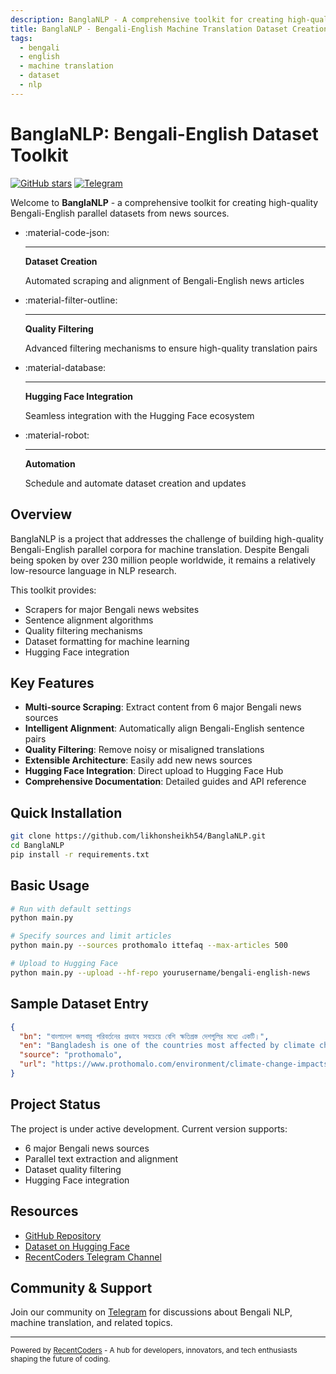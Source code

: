 ```yaml
---
description: BanglaNLP - A comprehensive toolkit for creating high-quality Bengali-English parallel datasets from news sources
title: BanglaNLP - Bengali-English Machine Translation Dataset Creation Tools
tags:
  - bengali
  - english
  - machine translation
  - dataset
  - nlp
---
```


# BanglaNLP: Bengali-English Dataset Toolkit

[![GitHub stars](https://img.shields.io/github/stars/likhonsheikh54/BanglaNLP?style=social)](https://github.com/likhonsheikh54/BanglaNLP)
[![Telegram](https://img.shields.io/badge/Join-RecentCoders-blue?logo=telegram)](https://t.me/RecentCoders)

Welcome to **BanglaNLP** - a comprehensive toolkit for creating high-quality Bengali-English parallel datasets from news sources.

<div class="grid cards" markdown>

-   :material-code-json:

    ---

    **Dataset Creation**

    Automated scraping and alignment of Bengali-English news articles

-   :material-filter-outline:

    ---

    **Quality Filtering**

    Advanced filtering mechanisms to ensure high-quality translation pairs

-   :material-database:

    ---

    **Hugging Face Integration**

    Seamless integration with the Hugging Face ecosystem

-   :material-robot:

    ---

    **Automation**

    Schedule and automate dataset creation and updates

</div>

## Overview

BanglaNLP is a project that addresses the challenge of building high-quality Bengali-English parallel corpora for machine translation. Despite Bengali being spoken by over 230 million people worldwide, it remains a relatively low-resource language in NLP research.

This toolkit provides:

* Scrapers for major Bengali news websites
* Sentence alignment algorithms
* Quality filtering mechanisms
* Dataset formatting for machine learning
* Hugging Face integration

## Key Features

- **Multi-source Scraping**: Extract content from 6 major Bengali news sources
- **Intelligent Alignment**: Automatically align Bengali-English sentence pairs
- **Quality Filtering**: Remove noisy or misaligned translations
- **Extensible Architecture**: Easily add new news sources
- **Hugging Face Integration**: Direct upload to Hugging Face Hub
- **Comprehensive Documentation**: Detailed guides and API reference

## Quick Installation

```bash
git clone https://github.com/likhonsheikh54/BanglaNLP.git
cd BanglaNLP
pip install -r requirements.txt
```

## Basic Usage

```bash
# Run with default settings
python main.py

# Specify sources and limit articles
python main.py --sources prothomalo ittefaq --max-articles 500

# Upload to Hugging Face
python main.py --upload --hf-repo yourusername/bengali-english-news
```

## Sample Dataset Entry

```json
{
  "bn": "বাংলাদেশ জলবায়ু পরিবর্তনের প্রভাবে সবচেয়ে বেশি ক্ষতিগ্রস্ত দেশগুলির মধ্যে একটি।",
  "en": "Bangladesh is one of the countries most affected by climate change.",
  "source": "prothomalo",
  "url": "https://www.prothomalo.com/environment/climate-change-impacts"
}
```

## Project Status

The project is under active development. Current version supports:

- 6 major Bengali news sources
- Parallel text extraction and alignment
- Dataset quality filtering
- Hugging Face integration

## Resources

- [GitHub Repository](https://github.com/likhonsheikh54/BanglaNLP)
- [Dataset on Hugging Face](https://huggingface.co/datasets/BanglaNLP/bengali-english-news)
- [RecentCoders Telegram Channel](https://t.me/RecentCoders)

## Community & Support

Join our community on [Telegram](https://t.me/RecentCoders) for discussions about Bengali NLP, machine translation, and related topics.

---

<small>Powered by [RecentCoders](https://t.me/RecentCoders) - A hub for developers, innovators, and tech enthusiasts shaping the future of coding.</small>
